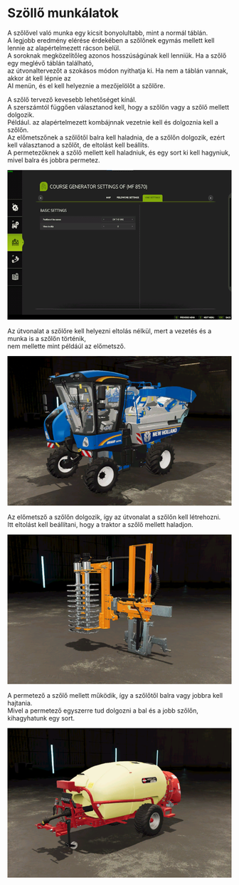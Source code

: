 # Szöllő munkálatok
  
A szőlővel való munka egy kicsit bonyolultabb, mint a normál táblán.  
A legjobb eredmény elérése érdekében a szőlőnek egymás mellett kell lennie az alapértelmezett rácson belül.  
A soroknak megközelítőleg azonos hosszúságúnak kell lenniük. Ha a szőlő egy meglévő táblán található,  
az útvonaltervezőt a szokásos módon nyithatja ki. Ha nem a táblán vannak, akkor át kell lépnie az  
AI menün, és el kell helyeznie a mezőjelölőt a szőlőre.  
  
  
A szőlő tervező kevesebb lehetőséget kínál.  
A szerszámtól függően választanod kell, hogy a szőlőn vagy a szőlő mellett dolgozik.  
Például. az alapértelmezett kombájnnak vezetnie kell és dolgoznia kell a szőlőn.  
      Az előmetszőnek a szőlőtől balra kell haladnia, de a szőlőn dolgozik, ezért kell választanod a szőlőt, de eltolást kell beállíts.  
      A permetezőknek a szőlő mellett kell haladniuk, és egy sort ki kell hagyniuk, mivel balra és jobbra permetez.  

![Image](../assets/images/vineworkgen_0_0_765_510.png)
  
Az útvonalat a szőlőre kell helyezni eltolás nélkül, mert a vezetés és a munka is a szőlőn történik,  
nem mellette mint példáúl az előmetsző.  

![Image](../assets/images/vineworkharvest_0_0_765_510.png)
  
Az előmetsző a szőlőn dolgozik, így az útvonalat a szőlőn kell létrehozni.  
Itt eltolást kell beállítani, hogy a traktor a szőlő mellett haladjon.  

![Image](../assets/images/vineworkpruner_0_0_765_510.png)
  
A permetező a szőlő mellett működik, így a szőlőtől balra vagy jobbra kell hajtania.  
Mivel a permetező egyszerre tud dolgozni a bal és a jobb szőlőn, kihagyhatunk egy sort.  

![Image](../assets/images/vineworkspray_0_0_765_510.png)